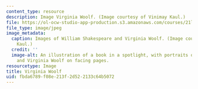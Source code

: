 ```yaml
---
content_type: resource
description: Image Virginia Woolf. (Image courtesy of Vinimay Kaul.)
file: https://ol-ocw-studio-app-production.s3.amazonaws.com/courses/21l-701-literary-interpretation-virginia-woolfs-shakespeare-spring-2001/fbda6789f08e213f2d522133c64b5072_21l-701s01-th.jpg
file_type: image/jpeg
image_metadata:
  caption: Images of William Shakespeare and Virginia Woolf. (Image courtesy of Vinimay
    Kaul.)
  credit: ''
  image-alt: An illustration of a book in a spotlight, with portraits of William Shakespeare
    and Virginia Woolf on facing pages.
resourcetype: Image
title: Virginia Woolf
uid: fbda6789-f08e-213f-2d52-2133c64b5072
---
```

